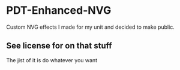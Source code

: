 # PDT-Enhanced-NVG
 Custom NVG effects I made for my unit and decided to make public.

## See license for on that stuff
  The jist of it is do whatever you want 
